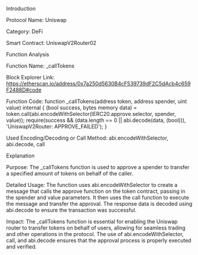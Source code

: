 Introduction

  Protocol Name: Uniswap 
  
  Category: DeFi 
  
  Smart Contract: UniswapV2Router02

Function Analysis

  Function Name: _callTokens
  
  Block Explorer Link: https://etherscan.io/address/0x7a250d5630B4cF539739dF2C5dAcb4c659F2488D#code
  
  Function Code:
     function _callTokens(address token, address spender, uint value) internal {
      (bool success, bytes memory data) = token.call(abi.encodeWithSelector(IERC20.approve.selector, spender, value));
      require(success && (data.length == 0 || abi.decode(data, (bool))), 'UniswapV2Router: APPROVE_FAILED');
      }
      
  Used Encoding/Decoding or Call Method: abi.encodeWithSelector, abi.decode, call

Explanation

  Purpose: The _callTokens function is used to approve a spender to transfer a specified amount of tokens on behalf of the caller.
  
  Detailed Usage: The function uses abi.encodeWithSelector to create a message that calls the approve function on the token contract, passing in the spender and value parameters. It then uses the call 
  function to execute the message and transfer the approval. The response data is decoded using abi.decode to ensure the transaction was successful.
  
  Impact: The _callTokens function is essential for enabling the Uniswap router to transfer tokens on behalf of users, allowing for seamless trading and other operations in the protocol. The use of 
  abi.encodeWithSelector, call, and abi.decode ensures that the approval process is properly executed and verified.
